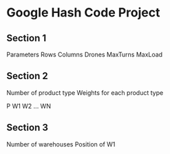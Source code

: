 Google Hash Code Project
========================

Section 1
---------

Parameters
Rows Columns Drones MaxTurns MaxLoad

Section 2
---------

Number of product type
Weights for each product type

P
W1 W2 ... WN

Section 3
---------

Number of warehouses
Position of W1

